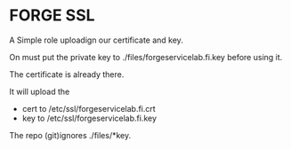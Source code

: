 # FORGE SSL

A Simple role uploadign our certificate and key.

On must put the private key to ./files/forgeservicelab.fi.key before using it.

The certificate is already there.

It will upload the
- cert to /etc/ssl/forgeservicelab.fi.crt
- key to /etc/ssl/forgeservicelab.fi.key

The repo (git)ignores ./files/\*key.
